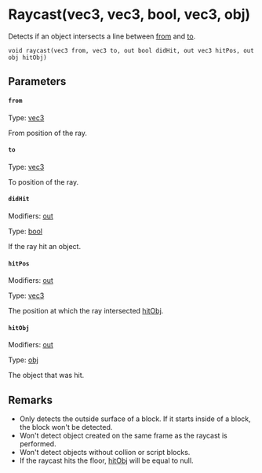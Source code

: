 

# Raycast(vec3, vec3, bool, vec3, obj)

Detects if an object intersects a line between [from](#from) and [to](#to).

```
void raycast(vec3 from, vec3 to, out bool didHit, out vec3 hitPos, out obj hitObj)
```

## Parameters

#### `from`
Type: [vec3](/MdDocs/Types/Vec3.md)

From position of the ray.

#### `to`
Type: [vec3](/MdDocs/Types/Vec3.md)

To position of the ray.

#### `didHit`
Modifiers: [out](/MdDocs/Modifiers/Out.md)

Type: [bool](/MdDocs/Types/Bool.md)

If the ray hit an object.

#### `hitPos`
Modifiers: [out](/MdDocs/Modifiers/Out.md)

Type: [vec3](/MdDocs/Types/Vec3.md)

The position at which the ray intersected [hitObj](#hitObj).

#### `hitObj`
Modifiers: [out](/MdDocs/Modifiers/Out.md)

Type: [obj](/MdDocs/Types/Obj.md)

The object that was hit.

## Remarks

 - Only detects the outside surface of a block. If it starts inside of a block, the block won't be detected.
 - Won't detect object created on the same frame as the raycast is performed.
 - Won't detect objects without collion or script blocks.
 - If the raycast hits the floor, [hitObj](#hitObj) will be equal to null.


